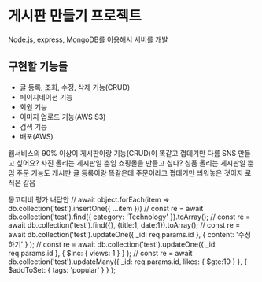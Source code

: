 # 게시판 만들기 프로젝트
Node.js, express, MongoDB를 이용해서 서버를 개발

## 구현할 기능들
- 글 등록, 조회, 수정, 삭제 기능(CRUD)
- 페이지네이션 기능
- 회원 기능
- 이미지 업로드 기능(AWS S3)
- 검색 기능
- 배포(AWS)

웹서비스의 90% 이상이 게시판이랑 기능(CRUD)이 똑같고 껍데기만 다름
SNS 만들고 싶어요? 사진 올리는 게시판일 뿐임
쇼핑몰을 만들고 싶다? 싱품 올리는 게시판일 뿐임
주문 기능도 게시판 글 등록이랑 똑같은데 주문이라고 껍데기만 씌워놓은 것이지 로직은 같음




  몽고디비 평가 내답안
  // await object.forEach(item => db.collection('test').insertOne({ ...item })) 
  // const re = await db.collection('test').find({ category: 'Technology' }).toArray();
  // const re = await db.collection('test').find({}, {title:1, date:1}).toArray();
  // const re = await db.collection('test').updateOne({ _id: req.params.id }, { content: '수정하기' } );
  // const re = await db.collection('test').updateOne({ _id: req.params.id }, { $inc: { views: 1 } } );
  // const re = await db.collection('test').updateMany({ _id: req.params.id, likes: { $gte:10 } }, { $addToSet: { tags: 'popular' } } );